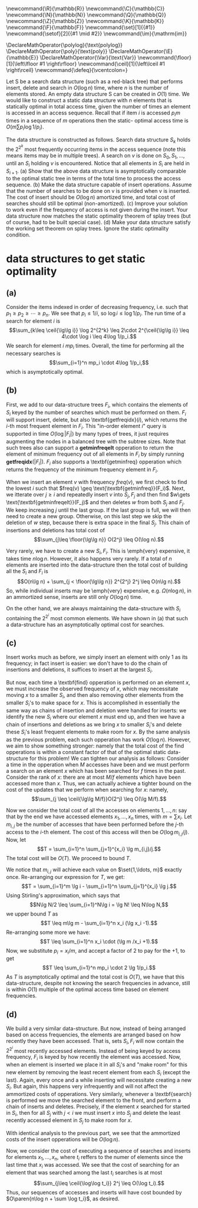 \newcommand{\R}{\mathbb{R}}
\newcommand{\C}{\mathbb{C}}
\newcommand{\N}{\mathbb{N}}
\newcommand{\Q}{\mathbb{Q}}
\newcommand{\Z}{\mathbb{Z}}
\newcommand{\K}{\mathbb{K}}
\newcommand{\F}{\mathbb{F}}
\newcommand{\set}[1]{\{#1\}}
\newcommand{\setof}[2]{\{#1 \mid #2\}}
\newcommand{\im}{\mathrm{im}}

\DeclareMathOperator{\polylog}{\text{polylog}}
\DeclareMathOperator{\poly}{\text{poly}}
\DeclareMathOperator{\E}{\mathbb{E}}
\DeclareMathOperator{\Var}{\text{Var}}
\newcommand{\floor}[1]{\left\lfloor #1 \right\rfloor}
\newcommand{\ceil}[1]{\left\lceil #1 \right\rceil}
\newcommand{\defeq}{\vcentcolon=}



Let S be a search data structure (such as a red-black tree) that performs
insert, delete and search in $O(\log n)$ time, where $n$ is the number of elements stored. An
empty data structure S can be created in $O(1)$ time.
We would like to construct a static data structure with $n$ elements that is statically optimal
in total access time, given the number of times an element is accessed in an access sequence.
Recall that if item $i$ is accessed $p_i m$ times in a sequence of $m$ operations then the static-
optimal access time is $O(m \sum p_i \log 1/p_i )$.

The data structure is constructed as follows. Search data structure $S_k$ holds the $2^{2^k}$
most frequently occurring items in the access sequence (note this means items may be in multiple
trees). A search on $v$ is done on $S_0 , S_1,\ldots,$ until an $S_i$ holding $v$ is encountered. Notice that
all elements in $S_i$ are held in $S_{i+1}$.
(a) Show that the above data structure is asymptotically comparable to the optimal
static tree in terms of the total time to process the access sequence.
(b) Make the data structure capable of insert operations. Assume that the number of
searches to be done on v is provided when v is inserted. The cost of insert should
be $O(\log n)$ amortized time, and total cost of searches should still be optimal
(non-amortized).
(c) Improve your solution to work even if the frequency of access is not given during
the insert.
Your data structure now matches the static optimality theorem of
splay trees (but of course, had to be built special case).
(d) Make your data structure satisfy the working set theorem on splay trees. Ignore
the static optimality condition.

# data structures to get static optimality

## (a) 
Consider the items indexed in order of decreasing frequency,
i.e. such that $p_1\geq p_2\geq  \cdots \geq p_n.$ We see
that $p_i \leq 1/i$, so $\log i \leq \log 1/p_i$.
The run time of a search for element $i$ is $$\sum_{k\leq
\ceil{\lg\lg i}} \log 2^{2^k} \leq 2\cdot 2^{\ceil{\lg\lg i}}
\leq 4\cdot \log i \leq 4\log 1/p_i.$$
We search for element $i$ $mp_i$ times. Overall, the time for
performing all the necessary searches is 
$$\sum_{i=1}^n mp_i \cdot 4\log 1/p_i,$$
which is asymptotically optimal.

## (b)
First, we add to our data-structure trees $F_i$, which
contains the elements of $S_i$ keyed by the number of
searches which must be performed on them.
$F_i$ will support insert, delete, but also
\textbf{getfreqidx}$(i)$, which returns the $i$-th most
frequent element in $F_i$. This "in-order element $i$" query
is supported in time $O(\log |F_i|)$ by many types of trees,
it just requires augmenting the nodes in a balanced tree with
the subtree sizes. Note that such trees also can support a
**getminfreqelt** opperation to return the element of
minimum frequency out of all elements in $F_i$ by simply
running **getfreqidx**$(|F_i|)$. $F_i$ also supports a
\textbf{getminfreq} opperation which returns the frequency of
the minimum frequency element in $F_i$.

When we insert an element $v$ with frequency $freq(v)$, we
first check to find the lowest $i$ such that $freq(v) \geq
\text{\textbf{getminfreq}}(F_i)$. 
Next, we itterate over $j\geq i$ and repeatedly 
insert $v$ into $S_j, F_j$ and then find $w\gets
\text{\textbf{getminfreqelt}}(F_j)$ and then deletes $w$ from
both $S_j$ and $F_j$. We keep increasing $j$ until the last
group. If the last group is full, we will then need to create
a new group. Otherwise, on this last step we skip the
deletion of $w$ step, because there is extra space in the
final $S_j$.
This chain of insertions and deletions has total cost of  
$$\sum_{j\leq \floor{\lg\lg n}} O(2^j) \leq O(\log n).$$

Very rarely, we have to create a new $S_i, F_i$. This is
\emph{very} expensive, it takes time $n\log n$. However, it
also happens very rarely. 
If a total of $n$ elements are inserted into the
data-structure then the total cost of building all the $S_i$ and
$F_i$ is 
$$O(n\lg n) + \sum_{j < \floor{\lg\lg n}} 2^{2^j} 2^j \leq O(n\lg n).$$
So, while individual inserts may be \emph{very} expensive,
e.g. $\Omega(n\log n)$, in an ammortized sense, inserts are
still only $O(\log n)$ time.

On the other hand, we are always maintaining the
data-structure with $S_i$ containing the $2^{2^i}$ most
common elements. We have shown in (a) that such a
data-structure has an asymptotically optimal cost for
searches.

## (c) 
Insert works much as before, we simply insert an element
with only $1$ as its frequency; in fact insert is easier: we
don't have to do the chain of insertions and deletions, it
suffices to insert at the largest $S_i$.

But now, each time a \textbf{find} opperation is performed on
an element $x$, we must increase the observed frequency of
$x$, which may necessitate moving $x$ to a smaller $S_i$, and
then also removing other elements from the smaller $S_i$'s to
make space for $x$. This is accomplished in essentially the
same way as chains of insertion and deletion were handled for
inserts: we identify the new $S_i$ where our element $x$ must
end up, and then we have a chain of insertions and deletions
as we bring $x$ to smaller $S_i$'s and delete these $S_i$'s
least frequent elements to make room for $x$. By the same
analysis as the previous problem, each such opperation has
work $O(\log n)$. However, we aim to show something stronger:
namely that the total cost of the find opperations is within
a constant factor of that of the optimal static
data-structure for this problem! We can tighten our analysis
as follows:
Consider a time in the opperation when $M$ accesses have been
and we must perform a search on an element $x$ which has been
searched for $f$ times in the past. Consider the rank of $x$:
there are at most $M/f$ elements which have been accessed
more than $x$. Thus, we can actually achieve a tighter bound
on the cost of the updates that we perform when searching for
$x$: namely, $$\sum_{j \leq \ceil{\lg\lg M/f}}O(2^j) \leq O(\lg M/f).$$

Now we consider the total cost of all the accesses on
elements $1,\ldots, n$: say that by the end we have accessed
elements $x_1,\ldots, x_n$ times, with $m = \sum x_i$.
Let $m_{i,j}$ be the number of accesses that have been
performed before the $j$-th access to the $i$-th element. The
cost of this access will then be $O(\log m_{i,j}/j).$
Now, let 
$$T = \sum_{i=1}^n \sum_{j=1}^{x_i} \lg m_{i,j}/j.$$
The total cost will be $O(T)$. We proceed to bound $T$.

We notice that $m_{i,j}$ will achieve each value on
$\set{1,\ldots, m}$ exactly once. Re-arranging our expression
for $T$, we get: 
$$T = \sum_{i=1}^m \lg i - \sum_{i=1}^n \sum_{j=1}^{x_i} \lg j.$$
Using Stirling's approximation, which says that
$$N\lg N/2 \leq \sum_{i=1}^N\lg i = \lg N! \leq N\log N,$$ we
upper bound $T$ as
$$T \leq m\lg m - \sum_{i=1}^n x_i (\lg x_i -1).$$
Re-arranging some more we have:
$$T \leq \sum_{i=1}^n x_i \cdot (\lg m /x_i +1).$$
Now, we substitute $p_i = x_i/m$, and accept a factor of $2$
to pay for the $+1$, to get 
$$T \leq \sum_{i=1}^n mp_i \cdot 2 \lg 1/p_i.$$
As $T$ is asymptotically optimal and the total cost is
$O(T)$, we have that this data-structure, despite not knowing
the search frequencies in advance, still is within $O(1)$
multiple of the optimal access time based on element
frequencies.

## (d)
We build a very similar data-structure. But now, instead
of being arranged based on access frequencies, the elements
are arranged based on how recently they have been accessed.
That is, sets $S_i,F_i$ will now contain the $2^{2^i}$ most
recently accessed elements. Instead of being keyed by
access frequency, $F_i$ is keyed by how recently the element
was accessed.
Now, when an element is inserted we place it in all $S_i$'s
and "make room" for this new element by removing the least
recent element from each $S_i$ (except the last). Again,
every once and a while inserting will necessitate creating a
new $S_i$. But again, this happens very infrequently and will
not affect the ammortized costs of opperations.
Very similarly, whenever a \textbf{search} is performed we
move the searched element to the front, and perform a chain
of inserts and deletes. Precisely, if the element $x$ searched
for started in $S_i$, then for all $S_j$ with $j < i$ we
must insert $x$ into $S_j$ and delete the least recently
accessed element in $S_j$ to make room for $x$.

With identical analysis to the previous part, we see that the
ammortized costs of the insert opperations will be $O(\log n).$

Now, we consider the cost of executing a sequence of searches
and inserts for elements $x_1,\ldots, x_n$, where $t_i$
reffers to the numer of elements since the last time that
$x_i$ was accessed. We see that the cost of searching for an
element that was searched among the last $t_i$ searches is at
most $$\sum_{j\leq \ceil{\log\log t_i}} 2^j \leq O(\log
t_i).$$ Thus, our sequences of accesses and inserts will have
cost bounded by $O\paren{n\log n + \sum \log t_i}$, as desired.


